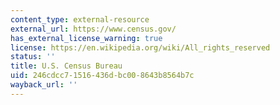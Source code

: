 ```yaml
---
content_type: external-resource
external_url: https://www.census.gov/
has_external_license_warning: true
license: https://en.wikipedia.org/wiki/All_rights_reserved
status: ''
title: U.S. Census Bureau
uid: 246cdcc7-1516-436d-bc00-8643b8564b7c
wayback_url: ''
---
```

